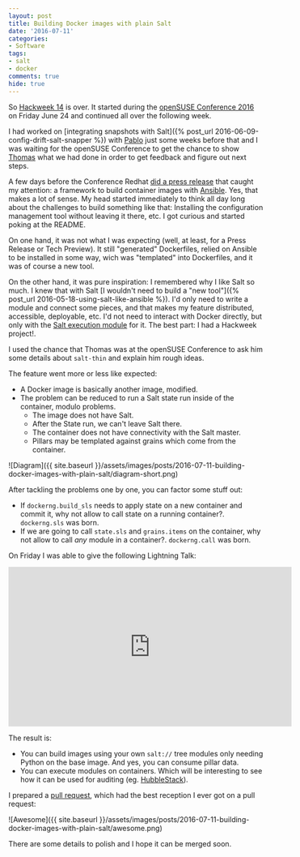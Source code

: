 ```yaml
---
layout: post
title: Building Docker images with plain Salt
date: '2016-07-11'
categories:
- Software
tags:
- salt
- docker
comments: true
hide: true
---
```


So [Hackweek 14](https://hackweek.suse.com/) is over. It started during the [openSUSE Conference 2016](https://events.opensuse.org/conference/oSC16) on Friday June 24 and continued all over the following week.

I had worked on [integrating snapshots with Salt]({% post_url 2016-06-09-config-drift-salt-snapper %}) with [Pablo](https://github.com/meaksh) just some weeks before that and I was waiting for the openSUSE Conference to get the chance to show [Thomas](https://twitter.com/thatch45) what we had done in order to get feedback and figure out next steps.

A few days before the Conference Redhat [did a press release](https://www.redhat.com/en/about/press-releases/red-hat-launches-ansible-native-container-workflow-project) that caught my attention: a framework to build container images with [Ansible](https://www.ansible.com). Yes, that makes a lot of sense. My head started immediately to think all day long about the challenges to build something like that: Installing the configuration management tool without leaving it there, etc. I got curious and started poking at the README.

On one hand, it was not what I was expecting (well, at least, for a Press Release or Tech Preview). It still "generated" Dockerfiles, relied on Ansible to be installed in some way, wich was "templated" into Dockerfiles, and it was of course a new tool.

On the other hand, it was pure inspiration: I remembered why I like Salt so much. I knew that with Salt [I wouldn't need to build a "new tool"]({% post_url 2016-05-18-using-salt-like-ansible %}). I'd only need to write a module and connect some pieces, and that makes my feature distributed, accessible, deployable, etc. I'd not need to interact with Docker directly, but only with the [Salt execution module](https://docs.saltstack.com/en/latest/ref/modules/all/salt.modules.dockerng.html) for it. The best part: I had a Hackweek project!.

I used the chance that Thomas was at the openSUSE Conference to ask him some details about `salt-thin` and explain him rough ideas.

The feature went more or less like expected:

* A Docker image is basically another image, modified.
* The problem can be reduced to run a Salt state run inside of the container, modulo problems.
  * The image does not have Salt.
  * After the State run, we can't leave Salt there.
  * The container does not have connectivity with the Salt master.
  * Pillars may be templated against grains which come from the container.

![Diagram]({{ site.baseurl }}/assets/images/posts/2016-07-11-building-docker-images-with-plain-salt/diagram-short.png)

After tackling the problems one by one, you can factor some stuff out:

* If `dockerng.build_sls` needs to apply state on a new container and commit it, why not allow to call state on a running container?. `dockerng.sls` was born.
* If we are going to call `state.sls` and `grains.items` on the container, why not allow to call *any* module in a container?. `dockerng.call` was born.

On Friday I was able to give the following Lightning Talk:

<iframe width="560" height="315" src="https://www.youtube.com/embed/2znjgf9Q7J0" frameborder="0" allowfullscreen></iframe>

The result is:

* You can build images using your own `salt://` tree modules only needing Python on the base image. And yes, you can consume pillar data.
* You can execute modules on containers. Which will be interesting to see how it can be used for auditing (eg. [HubbleStack](https://github.com/HubbleStack)).

I prepared a [pull request](https://github.com/saltstack/salt/pull/34484), which had the best reception I ever got on a pull request:

![Awesome]({{ site.baseurl }}/assets/images/posts/2016-07-11-building-docker-images-with-plain-salt/awesome.png)

There are some details to polish and I hope it can be merged soon.

